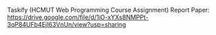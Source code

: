  T a s k i f y  (HCMUT Web Programming Course Assignment)
 Report Paper: https://drive.google.com/file/d/1iO-xYXs8NMPPt-3qP84UFb4EjI63VnUn/view?usp=sharing
